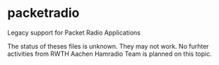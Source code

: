 # packetradio
Legacy support for Packet Radio Applications

The status of theses files is unknown. They may not work. No furhter activities from RWTH Aachen Hamradio Team is planned on this topic.
